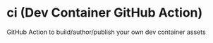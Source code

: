 # ci (Dev Container GitHub Action)
GitHub Action to build/author/publish your own dev container assets
